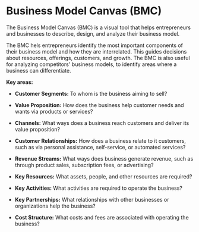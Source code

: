 # Business Model Canvas (BMC)

The Business Model Canvas (BMC) is a visual tool that helps entrepreneurs and businesses to describe, design, and analyze their business model.

The BMC hels entrepreneurs identify the most important components of their business model and how they are interrelated. This guides decisions about resources, offerings, customers, and growth. The BMC is also useful for analyzing competitors' business models, to identify areas where a business can differentiate. 

**Key areas:**

* **Customer Segments:** To whom is the business aiming to sell?

* **Value Proposition:** How does the business help customer needs and wants via products or services?

* **Channels:** What ways does a business reach customers and deliver its value proposition?

* **Customer Relationships:** How does a business relate to it customers, such as via personal assistance, self-service, or automated services?

* **Revenue Streams:** What ways does business generate revenue, such as through product sales, subscription fees, or advertising?

* **Key Resources:** What assets, people, and other resources are required?

* **Key Activities:** What activities are required to operate the business?

* **Key Partnerships:** What relationships with other businesses or organizations help the business?

* **Cost Structure:** What costs and fees are associated with operating the business?


